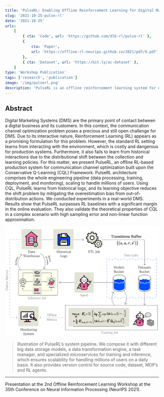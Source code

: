 ```yaml
---
title: 'PulseRL: Enabling Offline Reinforcement Learning for Digital Marketing Systems via Conservative Q-Learning'
slug: '2021-10-25-pulse-rl'
date: '2021-10-25'
urls:
    [
        { cta: 'Code', url: 'https://github.com/dlb-rl/pulse-rl' },
        {
            cta: 'Paper',
            url: 'https://offline-rl-neurips.github.io/2021/pdf/9.pdf',
        },
        { cta: 'Dataset', url: 'https://bit.ly/ac-dataset' },
    ]
type: 'Workshop Publication'
tags: ['research', 'publication']
image: '/img/pulserl.png'
description: 'PulseRL is an offline reinforcement learning system for optimizing communication channels in Digital Marketing Systems (DMS) using Conservative Q-Learning (CQL). It learns from historical data, avoiding costly interactions, and reduces bias from out-of-distribution actions. PulseRL outperformed RL baselines in real-world DMS experiments, proving its effectiveness at scale.'
---
```


## Abstract

Digital Marketing Systems (DMS) are the primary point of contact between a digital business and its customers. In this context, the communication channel optimization problem poses a precious and still open challenge for DMS. Due to its interactive nature, Reinforcement Learning (RL) appears as a promising formulation for this problem. However, the standard RL setting learns from interacting with the environment, which is costly and dangerous for production systems. Furthermore, it also fails to learn from historical interactions due to the distributional shift between the collection and learning policies. For this matter, we present PulseRL, an offline RL-based production system for communication channel optimization built upon the Conservative Q-Learning (CQL) Framework. PulseRL architecture comprises the whole engineering pipeline (data processing, training, deployment, and monitoring), scaling to handle millions of users. Using CQL, PulseRL learns from historical logs, and its learning objective reduces the shift problem by mitigating the overestimation bias from out-of-distribution actions. We conducted experiments in a real-world DMS. Results show that PulseRL surpasses RL baselines with a significant margin in the online evaluation. They also validate the theoretical properties of CQL in a complex scenario with high sampling error and non-linear function approximation.

<div align="center">
    <img class="text-img mw-100" src="/img/pulserl_architecture.png">
</div>

> Illustration of PulseRL’s system pipeline. We compose it with different big data storage models, a data transformation engine, a task manager, and specialized microservices for training and inference, which ensures scalability for handling millions of users on a daily basis. It also provides version control for source code, dataset, MDP’s and RL agents.

---
Presentation at the 2nd Offline Reinforcement Learning Workshop at the 35th Conference on Neural Information Processing (NeurIPS 2021).